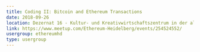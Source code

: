 ```yaml
---
title: Coding II: Bitcoin and Ethereum Transactions
date: 2018-09-26
location: Dezernat 16 - Kultur- und Kreativwirtschaftszentrum in der alten Feuerwache, Heidelberg
link: https://www.meetup.com/Ethereum-Heidelberg/events/254524552/
usergroup: ethereumhd
type: usergroup
---
```

